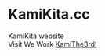 # KamiKita.cc
KamiKita website<br>
Visit We Work
<a href="https://www.kamikita.cc/KamiThe3rd" target="_blank">KamiThe3rd!</a>
